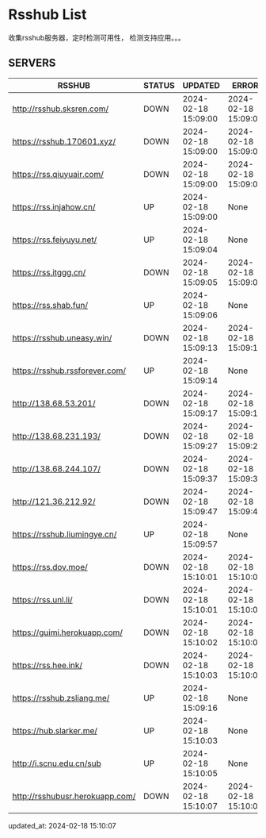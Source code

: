 # Rsshub List

收集rsshub服务器，定时检测可用性， 检测支持应用。。。


## SERVERS

|  RSSHUB   | STATUS  | UPDATED  | ERROR  | TWITTER |  
|  ----  | ----  | ----  | ----  | ---- |  
| http://rsshub.sksren.com/ | DOWN | 2024-02-18 15:09:00 | 2024-02-18 15:09:00 |  
| https://rsshub.170601.xyz/ | DOWN | 2024-02-18 15:09:00 | 2024-02-18 15:09:00 |  
| https://rss.qiuyuair.com/ | DOWN | 2024-02-18 15:09:00 | 2024-02-18 15:09:00 |  
| https://rss.injahow.cn/ | UP | 2024-02-18 15:09:00 | None ||  
| https://rss.feiyuyu.net/ | UP | 2024-02-18 15:09:04 | None ||  
| https://rss.itggg.cn/ | DOWN | 2024-02-18 15:09:05 | 2024-02-18 15:09:05 |  
| https://rss.shab.fun/ | UP | 2024-02-18 15:09:06 | None ||  
| https://rsshub.uneasy.win/ | DOWN | 2024-02-18 15:09:13 | 2024-02-18 15:09:13 |  
| https://rsshub.rssforever.com/ | UP | 2024-02-18 15:09:14 | None ||  
| http://138.68.53.201/ | DOWN | 2024-02-18 15:09:17 | 2024-02-18 15:09:17 |  
| http://138.68.231.193/ | DOWN | 2024-02-18 15:09:27 | 2024-02-18 15:09:27 |  
| http://138.68.244.107/ | DOWN | 2024-02-18 15:09:37 | 2024-02-18 15:09:37 |  
| http://121.36.212.92/ | DOWN | 2024-02-18 15:09:47 | 2024-02-18 15:09:47 |  
| https://rsshub.liumingye.cn/ | UP | 2024-02-18 15:09:57 | None ||  
| https://rss.dov.moe/ | DOWN | 2024-02-18 15:10:01 | 2024-02-18 15:10:01 |  
| https://rss.unl.li/ | DOWN | 2024-02-18 15:10:01 | 2024-02-18 15:10:01 |  
| https://guimi.herokuapp.com/ | DOWN | 2024-02-18 15:10:02 | 2024-02-18 15:10:02 |  
| https://rss.hee.ink/ | DOWN | 2024-02-18 15:10:03 | 2024-02-18 15:10:03 |  
| https://rsshub.zsliang.me/ | UP | 2024-02-18 15:09:16 | None |OK|  
| https://hub.slarker.me/ | UP | 2024-02-18 15:10:03 | None ||  
| http://i.scnu.edu.cn/sub | UP | 2024-02-18 15:10:05 | None ||  
| http://rsshubusr.herokuapp.com/ | DOWN | 2024-02-18 15:10:07 | 2024-02-18 15:10:07 |  
  

updated_at: 2024-02-18 15:10:07  
